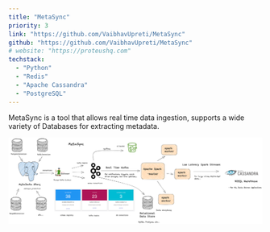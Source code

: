 ```yaml
---
title: "MetaSync"
priority: 3
link: "https://github.com/VaibhavUpreti/MetaSync"
github: "https://github.com/VaibhavUpreti/MetaSync"
# website: "https://proteushq.com"
techstack:
  - "Python"
  - "Redis"
  - "Apache Cassandra"
  - "PostgreSQL"
---
```


MetaSync is a tool that allows real time data ingestion, supports a wide variety of Databases for extracting metadata.

![arch](https://raw.githubusercontent.com/VaibhavUpreti/MetaSync/main/app/static/arch-meta-2.png)
